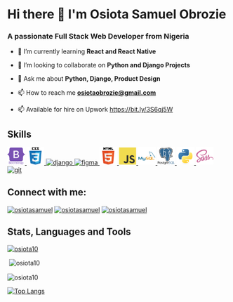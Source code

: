 # Hi there 👋 I'm Osiota Samuel Obrozie
<h3 align="left">A passionate Full Stack Web Developer from Nigeria</h3>

- 🌱 I’m currently learning **React and React Native**

- 👯 I’m looking to collaborate on **Python and Django Projects**

- 💬 Ask me about **Python, Django, Product Design**

- 📫 How to reach me **osiotaobrozie@gmail.com**

- 📫 Available for hire on Upwork https://bit.ly/3S6qj5W


## Skills
<p align="left"> <a href="https://getbootstrap.com" target="_blank" rel="noreferrer"> <img src="https://raw.githubusercontent.com/devicons/devicon/master/icons/bootstrap/bootstrap-plain-wordmark.svg" alt="bootstrap" width="40" height="40"/> </a> <a href="https://www.w3schools.com/css/" target="_blank" rel="noreferrer"> <img src="https://raw.githubusercontent.com/devicons/devicon/master/icons/css3/css3-original-wordmark.svg" alt="css3" width="40" height="40"/> </a> <a href="https://www.djangoproject.com/" target="_blank" rel="noreferrer"> <img src="https://cdn.worldvectorlogo.com/logos/django.svg" alt="django" width="40" height="40"/> </a> <a href="https://www.figma.com/" target="_blank" rel="noreferrer"> <img src="https://www.vectorlogo.zone/logos/figma/figma-icon.svg" alt="figma" width="40" height="40"/> </a> <a href="https://www.w3.org/html/" target="_blank" rel="noreferrer"> <img src="https://raw.githubusercontent.com/devicons/devicon/master/icons/html5/html5-original-wordmark.svg" alt="html5" width="40" height="40"/> </a> <a href="https://developer.mozilla.org/en-US/docs/Web/JavaScript" target="_blank" rel="noreferrer"> <img src="https://raw.githubusercontent.com/devicons/devicon/master/icons/javascript/javascript-original.svg" alt="javascript" width="40" height="40"/> </a> <a href="https://www.mysql.com/" target="_blank" rel="noreferrer"> <img src="https://raw.githubusercontent.com/devicons/devicon/master/icons/mysql/mysql-original-wordmark.svg" alt="mysql" width="40" height="40"/> </a> <a href="https://www.postgresql.org" target="_blank" rel="noreferrer"> <img src="https://raw.githubusercontent.com/devicons/devicon/master/icons/postgresql/postgresql-original-wordmark.svg" alt="postgresql" width="40" height="40"/> </a> <a href="https://www.python.org" target="_blank" rel="noreferrer"> <img src="https://raw.githubusercontent.com/devicons/devicon/master/icons/python/python-original.svg" alt="python" width="40" height="40"/> </a> <a href="https://sass-lang.com" target="_blank" rel="noreferrer"> <img src="https://raw.githubusercontent.com/devicons/devicon/master/icons/sass/sass-original.svg" alt="sass" width="40" height="40"/> </a><a href="https://git-scm.com/" target="_blank" rel="noreferrer"> <img src="https://www.vectorlogo.zone/logos/git-scm/git-scm-icon.svg" alt="git" width="40" height="40"/> </a> </p>


## Connect with me:
<p align="left">
<a href="https://www.linkedin.com/in/osiota-samuel/" target="blank"><img align="center" src="https://cdn2.iconfinder.com/data/icons/social-icon-3/512/social_style_3_in-306.png" alt="osiotasamuel" height="40" width="40" /></a>
<a href="https://www.behance.net/osiotasamuel" target="blank"><img align="center" src="https://cdn1.iconfinder.com/data/icons/social-media-rounded-corners/512/Rounded_Behance2_svg-128.png" alt="osiotasamuel" height="40" width="40" /></a>
<a href="https://wa.me/message/IMVXY6PBERVSF1" target="blank"><img align="center" src="https://cdn2.iconfinder.com/data/icons/social-media-2285/512/1_Whatsapp2_colored_svg-256.png" alt="osiotasamuel" height="40" width="40" /></a>
</p>


## Stats, Languages and Tools
<!--
<img src="https://github-readme-stats.vercel.app/api/pin/?username=zluvsand&repo=github_profile"/>
<p align="left"> <img src="https://komarev.com/ghpvc/?username=osiota10&label=Profile%20views&color=0e75b6&style=flat" alt="osiota10" /> </p>
-->

<p align="left"> <a href="https://github.com/ryo-ma/github-profile-trophy"><img src="https://github-profile-trophy.vercel.app/?username=osiota10" alt="osiota10" /></a> </p>


<p>&nbsp;<img align="center" src="https://github-readme-stats.vercel.app/api?username=osiota10&show_icons=true&locale=en" alt="osiota10" /></p>

<p><img align="center" src="https://github-readme-streak-stats.herokuapp.com/?user=osiota10&" alt="osiota10" /></p>

[![Top Langs](https://github-readme-stats.vercel.app/api/top-langs/?username=osiota10&langs_count=8)](https://github.com/osiota10/github-readme-stats)


<!--START_SECTION:badges-->
<!--END_SECTION:badges-->

<!--
**osiota10/osiota10** is a ✨ _special_ ✨ repository because its `README.md` (this file) appears on your GitHub profile.

Here are some ideas to get you started:

- 🔭 I’m currently working on ...
- 🌱 I’m currently learning ...
- 👯 I’m looking to collaborate on Django Projects
- 🤔 I’m looking for help with ...
- 💬 Ask me about ...
- 📫 How to reach me: ...
- 😄 Pronouns: ...
- ⚡ Fun fact: ...
-->
